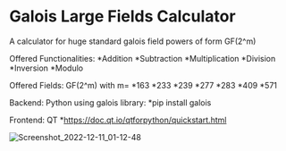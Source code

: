# Galois Large Fields Calculator

A calculator for huge standard galois field powers of form GF(2^m)

Offered Functionalities:
*Addition
*Subtraction
*Multiplication
*Division
*Inversion
*Modulo

Offered Fields: GF(2^m) with m=
*163
*233
*239
*277
*283
*409
*571

Backend: Python using galois library:
*pip install galois

Frontend: QT
*https://doc.qt.io/qtforpython/quickstart.html

![Screenshot_2022-12-11_01-12-48](https://user-images.githubusercontent.com/53318196/206879730-59e147bd-ae23-49f7-a32e-ebd8a542459b.jpg)

